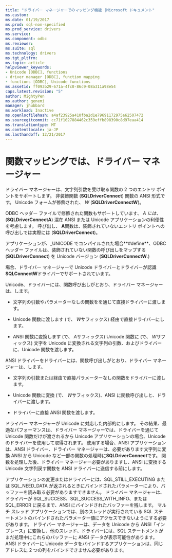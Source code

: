 ```yaml
---
title: "ドライバー マネージャーでのマッピング機能 |Microsoft ドキュメント"
ms.custom: 
ms.date: 01/19/2017
ms.prod: sql-non-specified
ms.prod_service: drivers
ms.service: 
ms.component: odbc
ms.reviewer: 
ms.suite: sql
ms.technology: drivers
ms.tgt_pltfrm: 
ms.topic: article
helpviewer_keywords:
- Unicode [ODBC], functions
- driver manager [ODBC], function mapping
- functions [ODBC], Unicode functions
ms.assetid: ff093b29-671a-4fc0-86c9-08a311a98e54
caps.latest.revision: "5"
author: MightyPen
ms.author: genemi
manager: jhubbard
ms.workload: Inactive
ms.openlocfilehash: a4af23925a410fba2d1e79691172975a62507472
ms.sourcegitcommit: cc71f1027884462c359effb898390c8d97eaa414
ms.translationtype: MT
ms.contentlocale: ja-JP
ms.lasthandoff: 12/21/2017
---
```

# <a name="function-mapping-in-the-driver-manager"></a>関数マッピングでは、ドライバー マネージャー
ドライバー マネージャーは、文字列引数を受け取る関数の 2 つのエントリ ポイントをサポートします。 非装飾関数 (**SQLDriverConnect**) 関数の ANSI 形式です。 Unicode フォームが修飾された、 *W* (**SQLDriverConnectW**)。  
  
 ODBC ヘッダー ファイルで修飾された関数もサポートしています、 *A には、* (**SQLDriverConnectA**) 混在 ANSI または Unicode アプリケーションの利便性を考慮します。 呼び出し、 **A**関数は、装飾されていないエントリ ポイントへの呼び出しでは実際には (**SQLDriverConnect**)。  
  
 アプリケーションが、_UNICODE でコンパイルされた場合**#define**、ODBC ヘッダー ファイルは、装飾されていない関数の呼び出しをマップする (**SQLDriverConnect**) を Unicode バージョン (**SQLDriverConnectW**.)  
  
 場合、ドライバー マネージャーで Unicode ドライバーとドライバーが認識**SQLConnectW**ドライバーでサポートされています。  
  
 Unicode、ドライバーには、関数呼び出しがとおり、ドライバー マネージャーは、します。  
  
-   文字列の引数やパラメーターなしの関数をを通じて直接ドライバーに渡します。  
  
-   Unicode 関数に渡します (で、 *W*サフィックス) 経由で直接ドライバーにします。  
  
-   ANSI 関数に変換します (で、 *A*サフィックス) Unicode 関数に (で、 *W*サフィックス) 文字を Unicode に変換される文字列の引数、およびドライバーに、Unicode 関数を渡します。  
  
 ANSI ドライバーをドライバーには、関数呼び出しがとおり、ドライバー マネージャーは、します。  
  
-   文字列の引数または経由で直接パラメーターなしの関数をドライバーに渡します。  
  
-   Unicode 関数に変換 (で、 *W*サフィックス)、ANSI に関数呼び出しと、ドライバーに渡します。  
  
-   ドライバーに直接 ANSI 関数を渡します。  
  
 ドライバー マネージャーが Unicode に対応した内部的にします。 その結果、最適なパフォーマンスは、ドライバー マネージャーでは、ドライバーを通じて Unicode 関数だけが渡されるから Unicode アプリケーションの場合、Unicode のドライバーを使用して取得されます。 使用する場合、ANSI アプリケーションは、ANSI ドライバー、ドライバー マネージャーは、必要があります文字列に変換 ANSI から Unicode など一部の関数の処理時に**SQLDriverConnect**です。 関数を処理した後、ドライバー マネージャー必要がありますし、ANSI に変換する Unicode 文字列戻す関数を ANSI ドライバーに送信する前にします。  
  
 アプリケーションの変更またはドライバーには、SQL_STILL_EXECUTING または SQL_NEED_DATA が返されるときにバインドされたパラメーターにより、バッファーを読み取る必要がありますできません。 ドライバー マネージャーは、ドライバーが SQL_SUCCESS、SQL_SUCCESS_WITH_INFO、または SQL_ERROR に戻るまで、ANSI にバインドされたバッファーを残します。 マルチ スレッド アプリケーションでは、別のスレッドが実行されている SQL ステートメントのバインドされたパラメーター値にアクセスできないようにする必要があります。 ドライバー マネージャーは、データを Unicode から ANSI「インプレース」に変換し、他のスレッド、ドライバーには、SQL ステートメントがまだ処理中にこれらのバッファーに ANSI データが表示可能性があります。 ANSI ドライバーに Unicode データをバインドするアプリケーションは、同じアドレスに 2 つの列をバインドできません必要があります。
